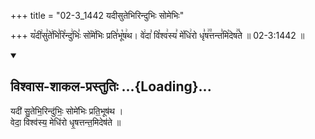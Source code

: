 +++
title = "02-3_1442 यदीसुतेभिरिन्दुभिः सोमेभिः"

+++
य꣡दी꣢सु꣣ते꣢भि꣣रि꣡न्दु꣢भिः꣣ सो꣡मे꣢भिः प्रति꣣भू꣡ष꣢थ। वे꣢दा꣣ वि꣡श्व꣢स्य꣣ मे꣡धि꣢रो धृ꣣ष꣢꣫त्तन्त꣣मि꣡देष꣢꣯ते ॥ 02-3:1442 ॥

<div class="js_include" newlevelforh1="2" title="विश्वास-शाकल-प्रस्तुतिः" unfilled url="/vedAH_Rk/shAkalam/saMhitA/vishvAsa-prastutiH/06/042/03_yadI_sutebhirindubhiH.md">
<details open><summary><h2>विश्वास-शाकल-प्रस्तुतिः ...{Loading}...</h2></summary>


यदी॑ सु॒तेभि॒रिन्दु॑भिः॒ सोमे॑भिः प्रति॒भूष॑थ ।  
वेदा॒ विश्व॑स्य॒ मेधि॑रो धृ॒षत्तन्त॒मिदेष॑ते ॥

</details>
</div>